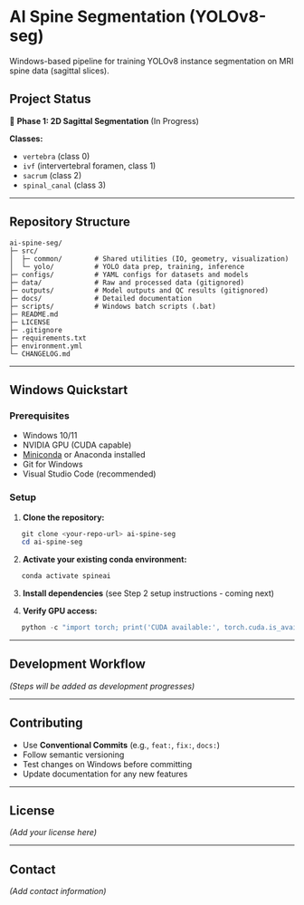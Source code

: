 # AI Spine Segmentation (YOLOv8-seg)

Windows-based pipeline for training YOLOv8 instance segmentation on MRI spine data (sagittal slices).

## Project Status

🚧 **Phase 1: 2D Sagittal Segmentation** (In Progress)

**Classes:**
- `vertebra` (class 0)
- `ivf` (intervertebral foramen, class 1)
- `sacrum` (class 2)
- `spinal_canal` (class 3)

---

## Repository Structure
```
ai-spine-seg/
├─ src/
│  ├─ common/        # Shared utilities (IO, geometry, visualization)
│  └─ yolo/          # YOLO data prep, training, inference
├─ configs/          # YAML configs for datasets and models
├─ data/             # Raw and processed data (gitignored)
├─ outputs/          # Model outputs and QC results (gitignored)
├─ docs/             # Detailed documentation
├─ scripts/          # Windows batch scripts (.bat)
├─ README.md
├─ LICENSE
├─ .gitignore
├─ requirements.txt
├─ environment.yml
└─ CHANGELOG.md
```

---

## Windows Quickstart

### Prerequisites
- Windows 10/11
- NVIDIA GPU (CUDA capable)
- [Miniconda](https://docs.conda.io/en/latest/miniconda.html) or Anaconda installed
- Git for Windows
- Visual Studio Code (recommended)

### Setup

1. **Clone the repository:**
```powershell
   git clone <your-repo-url> ai-spine-seg
   cd ai-spine-seg
```

2. **Activate your existing conda environment:**
```powershell
   conda activate spineai
```

3. **Install dependencies** (see Step 2 setup instructions - coming next)

4. **Verify GPU access:**
```powershell
   python -c "import torch; print('CUDA available:', torch.cuda.is_available())"
```

---

## Development Workflow

*(Steps will be added as development progresses)*

---

## Contributing

- Use **Conventional Commits** (e.g., `feat:`, `fix:`, `docs:`)
- Follow semantic versioning
- Test changes on Windows before committing
- Update documentation for any new features

---

## License

*(Add your license here)*

---

## Contact

*(Add contact information)*